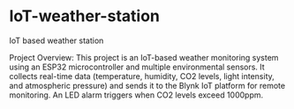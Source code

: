 # IoT-weather-station
IoT based weather station

Project Overview:
This project is an IoT-based weather monitoring system using an ESP32 microcontroller and multiple environmental sensors. It collects real-time data (temperature, humidity, CO2 levels, light intensity, and atmospheric pressure) and sends it to the Blynk IoT platform for remote monitoring. An LED alarm triggers when CO2 levels exceed 1000ppm.

